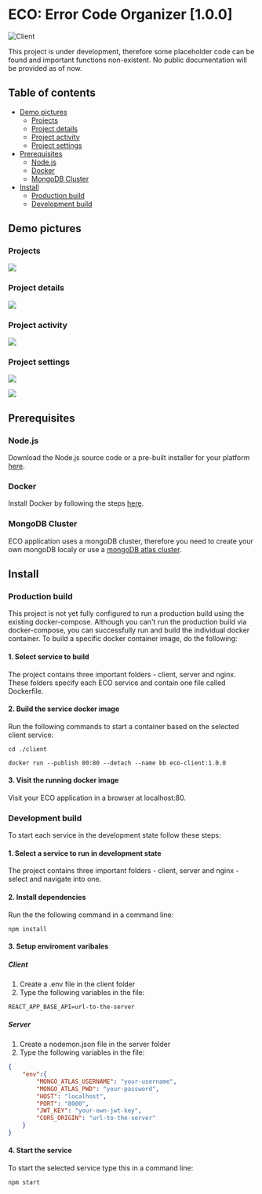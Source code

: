 # ECO: Error Code Organizer [1.0.0]
![Client](https://github.com/EddieGustafsson/Error-Code-Organizer/workflows/Client/badge.svg)

This project is under development, therefore some placeholder code can be found and important functions non-existent.
No public documentation will be provided as of now.

## Table of contents
* [Demo pictures](#demo-pictures)
    * [Projects](#projects)
    * [Project details](#project-details)
    * [Project activity](#project-activity)
    * [Project settings](#project-settings)
* [Prerequisites](#prerequisites)
    * [Node.js](#node.js)
    * [Docker](#docker)
    * [MongoDB Cluster](#mongodb-cluster)
* [Install](#install)
    * [Production build](#production-build)
    * [Development build](#development-build)

## Demo pictures
### Projects
![](https://i.imgur.com/H7kLFd4.png)

### Project details
![](https://i.imgur.com/ImvoZUR.png)

### Project activity
![](https://i.imgur.com/fwtuiwE.png)

### Project settings
![](https://i.imgur.com/jhEnwd9.png)

![](https://i.imgur.com/p2u0glq.png)

## Prerequisites
### Node.js
Download the Node.js source code or a pre-built installer for your platform [here](https://nodejs.org/en/download/).

### Docker
Install Docker by following the steps [here](https://www.docker.com/get-started).

### MongoDB Cluster
ECO application uses a mongoDB cluster, therefore you need to create your own mongoDB localy or use a [mongoDB atlas cluster](https://www.mongodb.com/download-center).

## Install
### Production build
This project is not yet fully configured to run a production build using the existing docker-compose. Although you can't run the production build via docker-compose, you can successfully run and build the individual docker container. To build a specific docker container image, do the following:

#### 1. Select service to build
The project contains three important folders - client, server and nginx. These folders specify each ECO service and contain one file called Dockerfile.

#### 2. Build the service docker image
Run the following commands to start a container based on the selected client service:

```cd ./client```

```docker run --publish 80:80 --detach --name bb eco-client:1.0.0```

#### 3. Visit the running docker image
Visit your ECO application in a browser at localhost:80.

### Development build
To start each service in the development state follow these steps:

#### 1. Select a service to run in development state
The project contains three important folders - client, server and nginx - select and navigate into one.

#### 2. Install dependencies
Run the the following command in a command line:

```npm install```

#### 3. Setup enviroment varibales
##### Client
1. Create a .env file in the client folder
2. Type the following variables in the file:
```env
REACT_APP_BASE_API=url-to-the-server
```

##### Server
1. Create a nodemon.json file in the server folder
2. Type the following variables in the file:

```json
{
    "env":{
        "MONGO_ATLAS_USERNAME": "your-username",
        "MONGO_ATLAS_PWD": "your-password",
        "HOST": "localhost",
        "PORT": "8000",
        "JWT_KEY": "your-own-jwt-key",
        "CORS_ORIGIN": "url-to-the-server"
    }
}
```

#### 4. Start the service
To start the selected service type this in a command line:

```npm start```